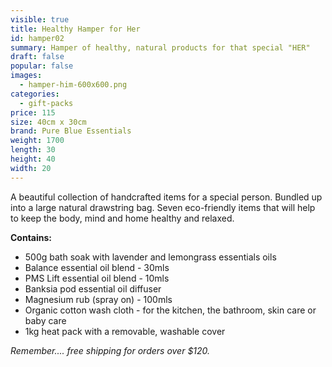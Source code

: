 ```yaml
---
visible: true
title: Healthy Hamper for Her
id: hamper02
summary: Hamper of healthy, natural products for that special "HER"
draft: false
popular: false
images:
  - hamper-him-600x600.png
categories:
  - gift-packs
price: 115
size: 40cm x 30cm
brand: Pure Blue Essentials
weight: 1700
length: 30
height: 40
width: 20
---
```

A beautiful collection of handcrafted items for a special person.  Bundled up into a large natural drawstring bag. 
Seven eco-friendly items that will help to keep the body, mind and home healthy and relaxed. 

**C﻿ontains:**

* 5﻿00g bath soak with lavender and lemongrass essentials oils
* Balance essential oil blend - 30mls   
* PMS Lift essential oil blend - 10mls  
* B﻿anksia pod essential oil diffuser
* M﻿agnesium rub (spray on) - 100mls
* O﻿rganic cotton wash cloth - for the kitchen, the bathroom, skin care or baby care
* 1kg heat pack with a removable, washable cover

*Remember.... free shipping for orders over $120.*